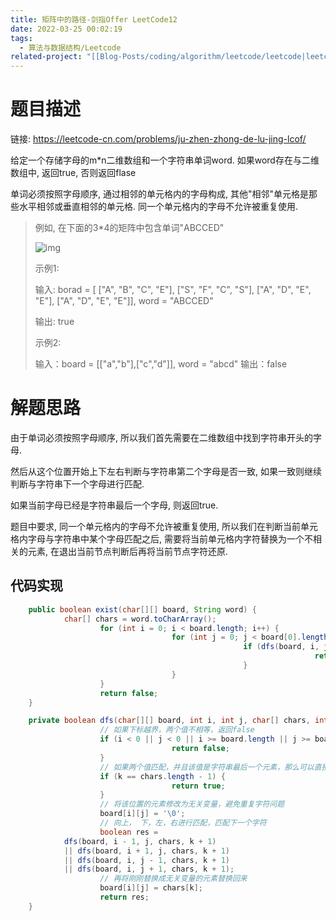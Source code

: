 ```yaml
---
title: 矩阵中的路径-剑指Offer LeetCode12
date: 2022-03-25 00:02:19
tags:
  - 算法与数据结构/Leetcode
related-project: "[[Blog-Posts/coding/algorithm/leetcode/leetcode|leetcode]]"
---
```


# 题目描述

链接: https://leetcode-cn.com/problems/ju-zhen-zhong-de-lu-jing-lcof/

给定一个存储字母的m*n二维数组和一个字符串单词word. 如果word存在与二维数组中, 返回true, 否则返回flase

单词必须按照字母顺序, 通过相邻的单元格内的字母构成, 其他"相邻"单元格是那些水平相邻或垂直相邻的单元格. 同一个单元格内的字母不允许被重复使用.

> 例如, 在下面的3*4的矩阵中包含单词"ABCCED"
>
> ![img](https://assets.leetcode.com/uploads/2020/11/04/word2.jpg)
>
> 示例1:
>
> 输入: borad = \[ \["A", "B", "C", "E"], \["S", "F", "C", "S"], \["A", "D", "E", "E"], \["A", "D", "E", "E"]], word = "ABCCED"
>
> 输出: true
>
> 示例2:
>
> 输入：board = \[\["a","b"],\["c","d"]], word = "abcd"
> 		输出：false

<!--more-->

# 解题思路

由于单词必须按照字母顺序, 所以我们首先需要在二维数组中找到字符串开头的字母.

然后从这个位置开始上下左右判断与字符串第二个字母是否一致, 如果一致则继续判断与字符串下一个字母进行匹配.

如果当前字母已经是字符串最后一个字母, 则返回true.

题目中要求, 同一个单元格内的字母不允许被重复使用, 所以我们在判断当前单元格内字母与字符串中某个字母匹配之后, 需要将当前单元格内字符替换为一个不相关的元素, 在退出当前节点判断后再将当前节点字符还原.

## 代码实现

```java
	public boolean exist(char[][] board, String word) {
    		char[] chars = word.toCharArray();
		    		for (int i = 0; i < board.length; i++) {
    					    		for (int j = 0; j < board[0].length; j++) {
    		    						    		if (dfs(board, i, j, chars, 0)) {
    		    		    							    		return true;
    		    						    		}
			    		    		}
		    		}
    				return false;
	}

	private boolean dfs(char[][] board, int i, int j, char[] chars, int k) {
		    		// 如果下标越界，两个值不相等，返回false
    				if (i < 0 || j < 0 || i >= board.length || j >= board[0].length || board[i][j] != chars[k]) {
			    		    		return false;
    				}
    				// 如果两个值匹配，并且该值是字符串最后一个元素，那么可以直接返回true，因为已经判断完了
    				if (k == chars.length - 1) {
    		    					return true;
    				}
		    		// 将该位置的元素修改为无关变量，避免重复字符问题
    				board[i][j] = '\0';
		    		// 向上， 下，左，右进行匹配，匹配下一个字符
    				boolean res = 
    		dfs(board, i - 1, j, chars, k + 1) 
    		|| dfs(board, i + 1, j, chars, k + 1) 
    		|| dfs(board, i, j - 1, chars, k + 1) 
    		|| dfs(board, i, j + 1, chars, k + 1);
    				// 再将刚刚替换成无关变量的元素替换回来
		    		board[i][j] = chars[k];
    				return res;
	}
```

